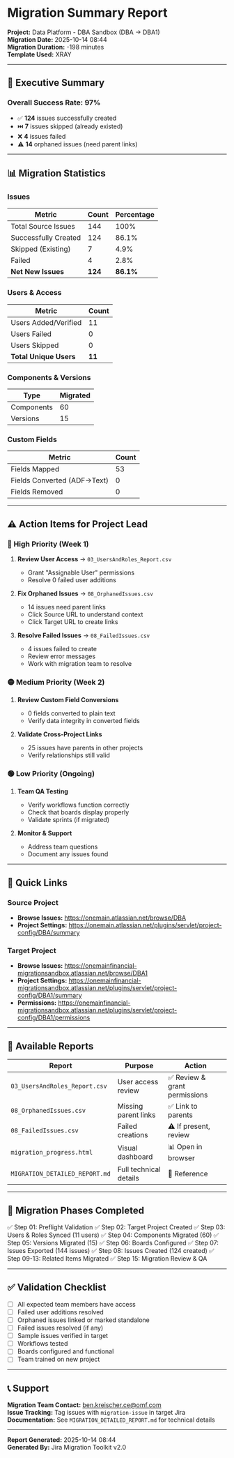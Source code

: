 # Migration Summary Report

**Project:** Data Platform - DBA Sandbox (DBA → DBA1)  
**Migration Date:** 2025-10-14 08:44  
**Migration Duration:** -198 minutes  
**Template Used:** XRAY

---

## 🎯 Executive Summary

### Overall Success Rate: **97%**

- ✅ **124** issues successfully created
- ⏭️ **7** issues skipped (already existed)
- ❌ **4** issues failed
- ⚠️ **14** orphaned issues (need parent links)

---

## 📊 Migration Statistics

### Issues
| Metric | Count | Percentage |
|--------|-------|------------|
| Total Source Issues | 144 | 100% |
| Successfully Created | 124 | 86.1% |
| Skipped (Existing) | 7 | 4.9% |
| Failed | 4 | 2.8% |
| **Net New Issues** | **124** | **86.1%** |

### Users & Access
| Metric | Count |
|--------|-------|
| Users Added/Verified | 11 |
| Users Failed | 0 |
| Users Skipped | 0 |
| **Total Unique Users** | **11** |

### Components & Versions
| Type | Migrated |
|------|----------|
| Components | 60 |
| Versions | 15 |

### Custom Fields
| Metric | Count |
|--------|-------|
| Fields Mapped | 53 |
| Fields Converted (ADF→Text) | 0 |
| Fields Removed | 0 |

---

## ⚠️ Action Items for Project Lead

### 🔴 High Priority (Week 1)
1. **Review User Access** → `03_UsersAndRoles_Report.csv`
   - Grant "Assignable User" permissions
   - Resolve 0 failed user additions

2. **Fix Orphaned Issues** → `08_OrphanedIssues.csv`
   - 14 issues need parent links
   - Click Source URL to understand context
   - Click Target URL to create links

3. **Resolve Failed Issues** → `08_FailedIssues.csv`
   - 4 issues failed to create
   - Review error messages
   - Work with migration team to resolve

### 🟡 Medium Priority (Week 2)
1. **Review Custom Field Conversions**
   - 0 fields converted to plain text
   - Verify data integrity in converted fields

2. **Validate Cross-Project Links**
   - 25 issues have parents in other projects
   - Verify relationships still valid

### 🟢 Low Priority (Ongoing)
1. **Team QA Testing**
   - Verify workflows function correctly
   - Check that boards display properly
   - Validate sprints (if migrated)

2. **Monitor & Support**
   - Address team questions
   - Document any issues found

---

## 🔗 Quick Links

### Source Project
- **Browse Issues:** https://onemain.atlassian.net/browse/DBA
- **Project Settings:** https://onemain.atlassian.net/plugins/servlet/project-config/DBA/summary

### Target Project
- **Browse Issues:** https://onemainfinancial-migrationsandbox.atlassian.net/browse/DBA1
- **Project Settings:** https://onemainfinancial-migrationsandbox.atlassian.net/plugins/servlet/project-config/DBA1/summary
- **Permissions:** https://onemainfinancial-migrationsandbox.atlassian.net/plugins/servlet/project-config/DBA1/permissions

---

## 📁 Available Reports

| Report | Purpose | Action |
|--------|---------|--------|
| `03_UsersAndRoles_Report.csv` | User access review | ✅ Review & grant permissions |
| `08_OrphanedIssues.csv` | Missing parent links | ✅ Link to parents |
| `08_FailedIssues.csv` | Failed creations | ⚠️ If present, review |
| `migration_progress.html` | Visual dashboard | 📊 Open in browser |
| `MIGRATION_DETAILED_REPORT.md` | Full technical details | 📖 Reference |

---

## 🎯 Migration Phases Completed

✅ Step 01: Preflight Validation
✅ Step 02: Target Project Created
✅ Step 03: Users & Roles Synced (11 users)
✅ Step 04: Components Migrated (60)
✅ Step 05: Versions Migrated (15)
✅ Step 06: Boards Configured
✅ Step 07: Issues Exported (144 issues)
✅ Step 08: Issues Created (124 created)
✅ Step 09-13: Related Items Migrated
✅ Step 15: Migration Review & QA

---

## ✅ Validation Checklist

- [ ] All expected team members have access
- [ ] Failed user additions resolved
- [ ] Orphaned issues linked or marked standalone
- [ ] Failed issues resolved (if any)
- [ ] Sample issues verified in target
- [ ] Workflows tested
- [ ] Boards configured and functional
- [ ] Team trained on new project

---

## 📞 Support

**Migration Team Contact:** ben.kreischer.ce@omf.com  
**Issue Tracking:** Tag issues with `migration-issue` in target Jira  
**Documentation:** See `MIGRATION_DETAILED_REPORT.md` for technical details

---

**Report Generated:** 2025-10-14 08:44  
**Generated By:** Jira Migration Toolkit v2.0


